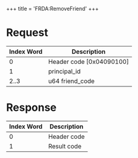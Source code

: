 +++
title = 'FRDA:RemoveFriend'
+++

# Request

| Index Word | Description                |
|------------|----------------------------|
| 0          | Header code \[0x04090100\] |
| 1          | principal_id               |
| 2..3       | u64 friend_code            |

# Response

| Index Word | Description |
|------------|-------------|
| 0          | Header code |
| 1          | Result code |
